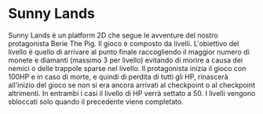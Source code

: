 # Sunny Lands

Sunny Lands è un platform 2D che segue le avventure del nostro protagonista Berie The Pig. Il gioco è composto da livelli. L'obiettivo del livello è quello di arrivare al punto finale raccogliendo il maggior numero di monete e diamanti (massimo 3 per livello) evitando di morire a causa dei nemici o delle trappole sparse nel livello. Il protagonista inizia il gioco con 100HP e in caso di morte, e quindi di perdita di tutti gli HP, rinascerà all'inizio del gioco se non si era ancora arrivati al checkpoint o al checkpoint altrimenti. In entrambi i casi il livello di HP verrà settato a 50. I livelli vengono sbloccati solo quando il precedente viene completato.
